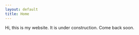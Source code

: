 ```yaml
---
layout: default
title: Home
---
```


Hi, this is my website. It is under construction. Come back soon.